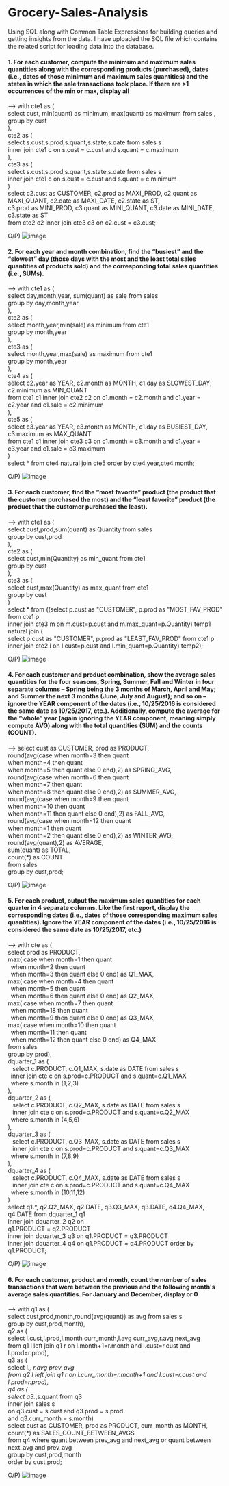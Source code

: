 # Grocery-Sales-Analysis
Using SQL along with Common Table Expressions for building queries and getting insights from the data. I have uploaded the SQL file which contains the related script for loading data into the database.

#### 1. For each customer, compute the minimum and maximum sales quantities along with the corresponding products (purchased), dates (i.e., dates of those minimum and maximum sales quantities) and the states in which the sale transactions took place. If there are >1 occurrences of the min or max, display all

--> with cte1 as ( <br/>
select cust, min(quant) as minimum, max(quant) as maximum from sales ,<br/>
group by cust<br/>
),<br/>
cte2 as (<br/>
select s.cust,s.prod,s.quant,s.state,s.date from sales s<br/>
inner join cte1 c on s.cust = c.cust and s.quant = c.maximum<br/>
),<br/>
cte3 as (<br/>
select s.cust,s.prod,s.quant,s.state,s.date from sales s<br/>
inner join cte1 c on s.cust = c.cust and s.quant = c.minimum<br/>
)<br/>
select c2.cust as CUSTOMER, c2.prod as MAXI_PROD, c2.quant as MAXI_QUANT, c2.date as MAXI_DATE, c2.state as ST, <br/>
                            c3.prod as MINI_PROD, c3.quant as MINI_QUANT, c3.date as MINI_DATE, c3.state as ST<br/>
                            from cte2 c2 inner join cte3 c3 on c2.cust = c3.cust;<br/>

O/P) ![image](https://github.com/user-attachments/assets/d0e9888d-b358-4f72-881a-6f2f396cd821)

#### 2. For each year and month combination, find the “busiest” and the “slowest” day (those days with the most and the least total sales quantities of products sold) and the corresponding total sales quantities (i.e., SUMs).

--> with cte1 as (<br/>
select day,month,year, sum(quant) as sale from sales<br/>
group by day,month,year<br/>
),<br/>
cte2 as (<br/>
 select month,year,min(sale) as minimum from cte1<br/>
 group by month,year<br/>
),<br/>
cte3 as (<br/>
 select month,year,max(sale) as maximum from cte1<br/>
 group by month,year<br/>
),<br/>
cte4 as (<br/>
select c2.year as YEAR, c2.month as MONTH, c1.day as SLOWEST_DAY, c2.minimum as MIN_QUANT<br/>
from cte1 c1 inner join cte2 c2 on c1.month = c2.month and c1.year = c2.year and c1.sale = c2.minimum<br/>
),<br/>
cte5 as (<br/>
select c3.year as YEAR, c3.month as MONTH, c1.day as BUSIEST_DAY, c3.maximum as MAX_QUANT<br/>
from cte1 c1 inner join cte3 c3 on c1.month = c3.month and c1.year = c3.year and c1.sale = c3.maximum<br/>
)<br/>
select * from cte4 natural join cte5 order by cte4.year,cte4.month;<br/>

O/P) ![image](https://github.com/user-attachments/assets/18506343-4927-40cc-bdd6-96f205bde907)

#### 3. For each customer, find the “most favorite” product (the product that the customer purchased the most) and the “least favorite” product (the product that the customer purchased the least).

--> with cte1 as (<br/>
  select cust,prod,sum(quant) as Quantity from sales<br/>
	group by cust,prod<br/>
),<br/>
cte2 as (<br/>
   select cust,min(Quantity) as min_quant from cte1<br/>
	group by cust<br/>
),<br/>
cte3 as (<br/>
   select cust,max(Quantity) as max_quant from cte1<br/>
	group by cust<br/>
)<br/>
select * from ((select p.cust as "CUSTOMER", p.prod as "MOST_FAV_PROD" from cte1 p<br/>
inner join cte3 m on m.cust=p.cust and m.max_quant=p.Quantity) temp1<br/>
natural join (<br/>
select p.cust as "CUSTOMER", p.prod as "LEAST_FAV_PROD" from cte1 p<br/>
inner join cte2 l on l.cust=p.cust and l.min_quant=p.Quantity) temp2);<br/>

O/P) ![image](https://github.com/user-attachments/assets/68115ea3-5edc-43ff-847e-c841f8cd2957)

#### 4. For each customer and product combination, show the average sales quantities for the four seasons, Spring, Summer, Fall and Winter in four separate columns – Spring being the 3 months of March, April and May; and Summer the next 3 months (June, July and August); and so on – ignore the YEAR component of the dates (i.e., 10/25/2016 is considered the same date as 10/25/2017, etc.). Additionally, compute the average for the “whole” year (again ignoring the YEAR component, meaning simply compute AVG) along with the total quantities (SUM) and the counts (COUNT).

--> select cust as CUSTOMER, prod as PRODUCT,<br/>
round(avg(case when month=3 then quant <br/>
         when month=4 then quant <br/>
         when month=5 then quant else 0 end),2) as SPRING_AVG,<br/>
round(avg(case when month=6 then quant <br/>
         when month=7 then quant <br/>
         when month=8 then quant else 0 end),2) as SUMMER_AVG,<br/>
round(avg(case when month=9 then quant <br/>
         when month=10 then quant <br/>
         when month=11 then quant else 0 end),2) as FALL_AVG,<br/>
round(avg(case when month=12 then quant <br/>
         when month=1 then quant <br/>
         when month=2 then quant else 0 end),2) as WINTER_AVG,<br/>
round(avg(quant),2) as AVERAGE,<br/>
sum(quant) as TOTAL,<br/>
count(*) as COUNT<br/>
from sales<br/>
group by cust,prod;<br/>

O/P) ![image](https://github.com/user-attachments/assets/bde40a4c-f528-481f-888a-633f84232126)

#### 5. For each product, output the maximum sales quantities for each quarter in 4 separate columns. Like the first report, display the corresponding dates (i.e., dates of those corresponding maximum sales quantities). Ignore the YEAR component of the dates (i.e., 10/25/2016 is considered the same date as 10/25/2017, etc.)

--> with cte as (<br/>
select prod as PRODUCT,<br/>
max( case when month=1 then quant <br/>
          &ensp;when month=2 then quant <br/>
          &ensp;when month=3 then quant else 0 end) as Q1_MAX,<br/>
max( case when month=4 then quant <br/>
         &ensp;when month=5 then quant <br/>
         &ensp;when month=6 then quant else 0 end) as Q2_MAX,<br/>
max( case when month=7 then quant <br/>
         &ensp;when month=18 then quant <br/>
         &ensp;when month=9 then quant else 0 end) as Q3_MAX,<br/>
max( case when month=10 then quant <br/>
         &ensp;when month=11 then quant <br/>
         &ensp;when month=12 then quant else 0 end) as Q4_MAX<br/>
from sales<br/>
group by prod),<br/>
dquarter_1 as (<br/>
  &ensp; select c.PRODUCT, c.Q1_MAX, s.date as DATE from sales s<br/>
   &ensp;inner join cte c on s.prod=c.PRODUCT and s.quant=c.Q1_MAX<br/>
	&ensp;where s.month in (1,2,3)<br/>
),<br/>
dquarter_2 as (<br/>
  &ensp; select c.PRODUCT, c.Q2_MAX, s.date as DATE from sales s<br/>
  &ensp; inner join cte c on s.prod=c.PRODUCT and s.quant=c.Q2_MAX<br/>
	&ensp;where s.month in (4,5,6)<br/>
),<br/>
dquarter_3 as (<br/>
  &ensp; select c.PRODUCT, c.Q3_MAX, s.date as DATE from sales s<br/>
  &ensp; inner join cte c on s.prod=c.PRODUCT and s.quant=c.Q3_MAX<br/>
	&ensp;where s.month in (7,8,9)<br/>
),<br/>
dquarter_4 as (<br/>
&ensp;   select c.PRODUCT, c.Q4_MAX, s.date as DATE from sales s<br/>
&ensp;   inner join cte c on s.prod=c.PRODUCT and s.quant=c.Q4_MAX<br/>
	&ensp;where s.month in (10,11,12)<br/>
)<br/>
select q1.*, q2.Q2_MAX, q2.DATE, q3.Q3_MAX, q3.DATE, q4.Q4_MAX, q4.DATE from dquarter_1 q1<br/>
inner join dquarter_2 q2 on <br/>
q1.PRODUCT = q2.PRODUCT<br/>
inner join dquarter_3 q3 on q1.PRODUCT = q3.PRODUCT<br/>
inner join dquarter_4 q4 on q1.PRODUCT = q4.PRODUCT order by q1.PRODUCT;<br/>

O/P) ![image](https://github.com/user-attachments/assets/38a880d1-3f28-4a8e-b2db-445d583b3887)

#### 6. For each customer, product and month, count the number of sales transactions that were between the previous and the following month's average sales quantities. For January and December, display <NULL> or 0

--> with q1 as (<br/>
select cust,prod,month,round(avg(quant)) as avg from sales s<br/>
group by cust,prod,month),<br/>
q2 as (<br/>
select l.cust,l.prod,l.month curr_month,l.avg curr_avg,r.avg next_avg<br/>
from q1 l left join q1 r on l.month+1=r.month and l.cust=r.cust and l.prod=r.prod),<br/>
q3 as (<br/>
select l.*, r.avg prev_avg<br/>
from q2 l left join q1 r on l.curr_month=r.month+1 and l.cust=r.cust and l.prod=r.prod),<br/>
q4 as (<br/>
select q3.*,s.quant from q3 <br/>
inner join sales s <br/>
on q3.cust = s.cust and q3.prod = s.prod <br/>
and q3.curr_month = s.month)<br/>
select cust as CUSTOMER, prod as PRODUCT, curr_month as MONTH, count(*) as SALES_COUNT_BETWEEN_AVGS<br/>
from q4 where quant between prev_avg and next_avg or quant between next_avg and prev_avg<br/>
group by cust,prod,month<br/>
order by cust,prod;<br/>

O/P) ![image](https://github.com/user-attachments/assets/d9cf1f82-52cd-4cd1-b13c-c6faee7bac5c)


